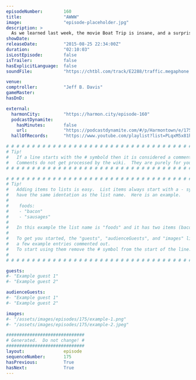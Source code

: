 ```yaml
---
episodeNumber:        160
title:                "AWWW"
image:                "episode-placeholder.jpg"
description: >
  As we learned last week, the movie Boat Trip is insane, and a surprise drop in from Horatio Sanz discusses just how strange working on it really was. Later, the audiences awwws. Watch the video at harmontown.com/live!
showDate:             
releaseDate:          "2015-08-25 22:34:00Z"
duration:             "02:10:03"
isLostEpisode:        false
isTrailer:            false
hasExplicitLanguage:  false
soundFile:            "https://chtbl.com/track/E2288/traffic.megaphone.fm/STA1030279687.mp3?updated=1561412499"

venue:                
comptroller:          "Jeff B. Davis"
gameMaster:           
hasDnD:               

external:
  harmonCity:         "https://harmon.city/episode-160"
  podcastDynamite:
    hasMinutes:       false
    url:              "https://podcastdynamite.com/#/p/Harmontown/e/175/160"
  hallOfRecords:      "https://www.youtube.com/playlist?list=PLqxM5x81hNOYEh5ZOwRnaQGycBb1EMFin"

# # # # # # # # # # # # # # # # # # # # # # # # # # # # # # # # # # # # # # # # # # # # #
# Tip!
#   If a line starts with the # symbold then it is considered a comment.
#   Comments do not get processed by the wiki.  They are purely for your information.
# # # # # # # # # # # # # # # # # # # # # # # # # # # # # # # # # # # # # # # # # # # # #

# # # # # # # # # # # # # # # # # # # # # # # # # # # # # # # # # # # # # # # # # # # # #
# Tip!
#   Adding items to lists is easy.  List items always start with a - symbol and have
#   have the same identation as the list name.  Here is an example.
#
#    foods:
#    - "bacon"
#    - "sausages"
#
#   In this example the list name is "foods" and it has two items (bacon, and sausages).
#
#   To get you started, the "guests", "audienceGuests", and "images" lists below have
#   a few example entries commented out.
#   To start using them remove the # symbol from the start of the line.
#
# # # # # # # # # # # # # # # # # # # # # # # # # # # # # # # # # # # # # # # # # # # # #

guests:
#- "Example guest 1"
#- "Example guest 2"

audienceGuests:
#- "Example guest 1"
#- "Example guest 2"

images:
#- "/assets/images/episodes/175/example-1.png"
#- "/assets/images/episodes/175/example-2.jpeg"

##############################
# Generated.  Do not change! #
##############################
layout:               episode
sequenceNumber:       175
hasPrevious:          True
hasNext:              True
---
```


<!-- The episode description will be rendered here -->

<!-- Add your content BELOW here -->
<!-- vvvvvvvvvvvvvvvvvvvvvvvvvvv -->




<!-- ^^^^^^^^^^^^^^^^^^^^^^^^^^^ -->
<!-- Add your content ABOVE here -->

<!-- The episode gallery will be rendered here -->